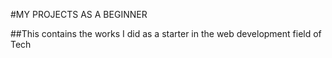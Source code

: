 #MY PROJECTS AS A BEGINNER 

##This contains the works I did as a starter in the web development field of Tech
